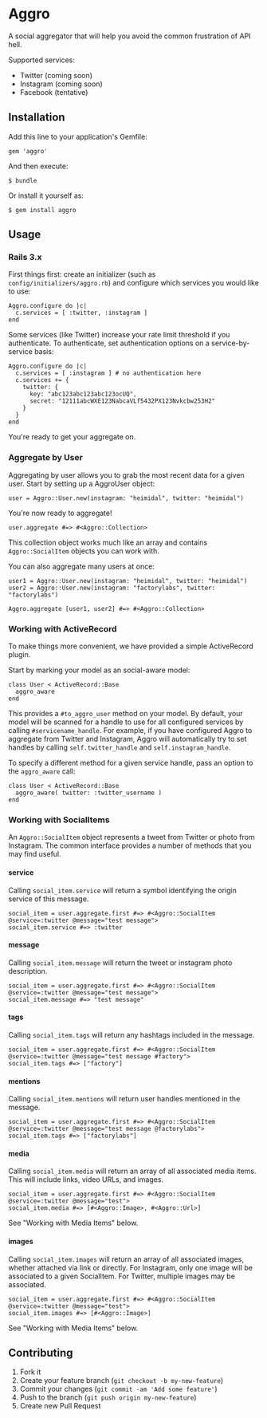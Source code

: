 # Aggro

A social aggregator that will help you avoid the common frustration of API hell.

Supported services:

* Twitter (coming soon)
* Instagram (coming soon)
* Facebook (tentative)

## Installation

Add this line to your application's Gemfile:

    gem 'aggro'

And then execute:

    $ bundle

Or install it yourself as:

    $ gem install aggro

## Usage

### Rails 3.x

First things first: create an initializer (such as `config/initializers/aggro.rb`) and configure which services you would like to use:

```
Aggro.configure do |c|
  c.services = [ :twitter, :instagram ]
end
```

Some services (like Twitter) increase your rate limit threshold if you authenticate. To authenticate, set authentication options on a service-by-service basis:

```
Aggro.configure do |c|
  c.services = [ :instagram ] # no authentication here
  c.services += {
    twitter: {
      key: "abc123abc123abc123ocUQ",
      secret: "12111abcWXE123NabcaVLf5432PX123Nvkcbw253H2"
    }
  }
end
```

You're ready to get your aggregate on.

### Aggregate by User
Aggregating by user allows you to grab the most recent data for a given user. Start by setting up a AggroUser object:

    user = Aggro::User.new(instagram: "heimidal", twitter: "heimidal")

You're now ready to aggregate!

    user.aggregate #=> #<Aggro::Collection>

This collection object works much like an array and contains `Aggro::SocialItem` objects  you can work with.

You can also aggregate many users at once:

    user1 = Aggro::User.new(instagram: "heimidal", twitter: "heimidal")
    user2 = Aggro::User.new(instagram: "factorylabs", twitter: "factorylabs")
    
    Aggro.aggregate [user1, user2] #=> #<Aggro::Collection>
    
### Working with ActiveRecord
To make things more convenient, we have provided a simple ActiveRecord plugin.

Start by marking your model as an social-aware model:

    class User < ActiveRecord::Base
      aggro_aware
    end
    
This provides a `#to_aggro_user` method on your model. By default, your model will be scanned for a handle to use for all configured services by calling `#servicename_handle`. For example, if you have configured Aggro to aggregate from Twitter and Instagram, Aggro will automatically try to set handles by calling `self.twitter_handle` and `self.instagram_handle`.

To specify a different method for a given service handle, pass an option to the `aggro_aware` call:

    class User < ActiveRecord::Base
      aggro_aware( twitter: :twitter_username )
    end
    
### Working with SocialItems
An `Aggro::SocialItem` object represents a tweet from Twitter or photo from Instagram. The common interface provides a number of methods that you may find useful.

#### service
Calling `social_item.service` will return a symbol identifying the origin service of this message.

    social_item = user.aggregate.first #=> #<Aggro::SocialItem @service=:twitter @message="test message">
    social_item.service #=> :twitter

#### message
Calling `social_item.message` will return the tweet or instagram photo description.

    social_item = user.aggregate.first #=> #<Aggro::SocialItem @service=:twitter @message="test message">
    social_item.message #=> "test message"

#### tags
Calling `social_item.tags` will return any hashtags included in the message.

    social_item = user.aggregate.first #=> #<Aggro::SocialItem @service=:twitter @message="test message #factory">
    social_item.tags #=> ["factory"]

#### mentions
Calling `social_item.mentions` will return user handles mentioned in the message.

    social_item = user.aggregate.first #=> #<Aggro::SocialItem @service=:twitter @message="test message @factorylabs">
    social_item.tags #=> ["factorylabs"]

#### media
Calling `social_item.media` will return an array of all associated media items. This will include links, video URLs, and images.

    social_item = user.aggregate.first #=> #<Aggro::SocialItem @service=:twitter @message="test">
    social_item.media #=> [#<Aggro::Image>, #<Aggro::Url>]
    
See "Working with Media Items" below.

#### images
Calling `social_item.images` will return an array of all associated images, whether attached via link or directly. For Instagram, only one image will be associated to a given SocialItem. For Twitter, multiple images may be associated.

    social_item = user.aggregate.first #=> #<Aggro::SocialItem @service=:twitter @message="test">
    social_item.images #=> [#<Aggro::Image>]

See "Working with Media Items" below.

## Contributing

1. Fork it
2. Create your feature branch (`git checkout -b my-new-feature`)
3. Commit your changes (`git commit -am 'Add some feature'`)
4. Push to the branch (`git push origin my-new-feature`)
5. Create new Pull Request
